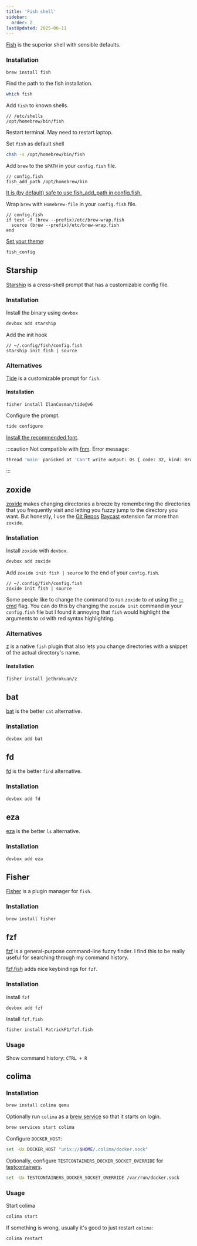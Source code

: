```yaml
---
title: 'Fish shell'
sidebar:
  order: 2
lastUpdated: 2025-06-11
---
```


[Fish](https://fishshell.com/) is the superior shell with sensible defaults.

### Installation

```sh
brew install fish
```

Find the path to the fish installation.

```sh
which fish
```

Add `fish` to known shells.

```
// /etc/shells
/opt/homebrew/bin/fish
```

Restart terminal. May need to restart laptop.

Set `fish` as default shell

```sh
chsh -s /opt/homebrew/bin/fish
```

Add `brew` to the `$PATH` in your `config.fish` file.

```fish
// config.fish
fish_add_path /opt/homebrew/bin
```

[It is (by default) safe to use fish_add_path in config.fish.](https://fishshell.com/docs/current/cmds/fish_add_path.html)

Wrap `brew` with `Homebrew-file` in your `config.fish` file.

```fish
// config.fish
if test -f (brew --prefix)/etc/brew-wrap.fish
  source (brew --prefix)/etc/brew-wrap.fish
end
```

[Set your theme](https://fishshell.com/docs/current/tutorial.html#syntax-highlighting):

```sh
fish_config
```

## Starship

[Starship](https://starship.rs/) is a cross-shell prompt that has a customizable config file.

### Installation

Install the binary using `devbox`

```sh
devbox add starship
```

Add the init hook

```fish
// ~/.config/fish/config.fish
starship init fish | source
```

### Alternatives

[Tide](https://github.com/IlanCosman/tide) is a customizable prompt for `fish`.

#### Installation

```sh
fisher install IlanCosman/tide@v6
```

Configure the prompt.

```sh
tide configure
```

[Install the recommended font](https://github.com/IlanCosman/tide?tab=readme-ov-file#fonts).

:::caution
Not compatible with [fnm](https://github.com/Schniz/fnm/issues/1039). Error message:

```sh
thread 'main' panicked at 'Can't write output: Os { code: 32, kind: BrokenPipe, message: "Broken pipe" }', src/commands/use.rs:93:13
```

:::

## zoxide

[zoxide](https://github.com/ajeetdsouza/zoxide) makes changing directories a breeze by remembering the directories that you frequently visit and letting you fuzzy jump to the directory you want. But honestly, I use the [Git Repos](https://www.raycast.com/moored/git-repos) [Raycast](https://www.raycast.com/) extension far more than `zoxide`.

### Installation

Install `zoxide` with `devbox`.

```sh
devbox add zoxide
```

Add `zoxide init fish | source` to the end of your `config.fish`.

```fish
// ~/.config/fish/config.fish
zoxide init fish | source
```

Some people like to change the command to run `zoxide` to `cd` using the [--cmd](https://github.com/ajeetdsouza/zoxide?tab=readme-ov-file#flags) flag. You can do this by changing the `zoxide init` command in your `config.fish` file but I found it annoying that `fish` would highlight the arguments to `cd` with red syntax highlighting.

### Alternatives

[z](https://github.com/jethrokuan/z) is a native `fish` plugin that also lets you change directories with a snippet of the actual directory's name.

#### Installation

```sh
fisher install jethrokuan/z
```

## bat

[bat](https://github.com/sharkdp/bat) is the better `cat` alternative.

### Installation

```sh
devbox add bat
```

## fd

[fd](https://github.com/sharkdp/fd) is the better `find` alternative.

### Installation

```sh
devbox add fd
```

## eza

[eza](https://github.com/eza-community/eza) is the better `ls` alternative.

### Installation

```sh
devbox add eza
```

## Fisher

[Fisher](https://github.com/jorgebucaran/fisher/) is a plugin manager for `fish`.

### Installation

```sh
brew install fisher
```

## fzf

[fzf](https://github.com/junegunn/fzf) is a general-purpose command-line fuzzy finder. I find this to be really useful for searching through my command history.

[fzf.fish](https://github.com/PatrickF1/fzf.fish) adds nice keybindings for `fzf`.

### Installation

Install `fzf`

```sh
devbox add fzf
```

Install `fzf.fish`

```sh
fisher install PatrickF1/fzf.fish
```

### Usage

Show command history: `CTRL + R`

## colima

### Installation

```sh
brew install colima qemu
```

Optionally run `colima` as a [brew service](https://docs.brew.sh/Manpage#services-subcommand) so that it starts on login.

```sh
brew services start colima
```

Configure `DOCKER_HOST`:

```sh
set -Ux DOCKER_HOST "unix://$HOME/.colima/docker.sock"
```

Optionally, configure `TESTCONTAINERS_DOCKER_SOCKET_OVERRIDE` for [testcontainers](https://node.testcontainers.org/supported-container-runtimes/#colima).

```sh
set -Ux TESTCONTAINERS_DOCKER_SOCKET_OVERRIDE /var/run/docker.sock
```

### Usage

Start colima

```sh
colima start
```

If something is wrong, usually it's good to just restart `colima`:

```sh
colima restart
```
